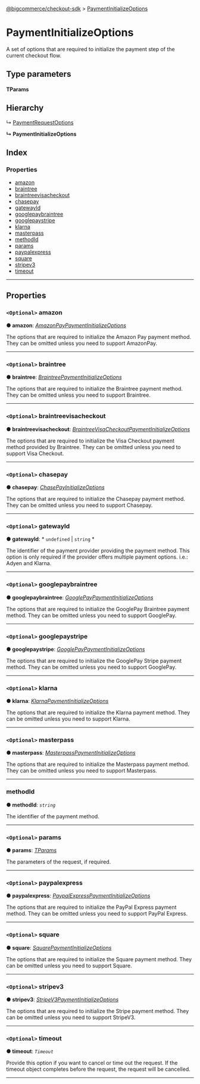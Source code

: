 [@bigcommerce/checkout-sdk](../README.md) > [PaymentInitializeOptions](../interfaces/paymentinitializeoptions.md)

# PaymentInitializeOptions

A set of options that are required to initialize the payment step of the current checkout flow.

## Type parameters

#### TParams 
## Hierarchy

↳  [PaymentRequestOptions](paymentrequestoptions.md)

**↳ PaymentInitializeOptions**

## Index

### Properties

* [amazon](paymentinitializeoptions.md#amazon)
* [braintree](paymentinitializeoptions.md#braintree)
* [braintreevisacheckout](paymentinitializeoptions.md#braintreevisacheckout)
* [chasepay](paymentinitializeoptions.md#chasepay)
* [gatewayId](paymentinitializeoptions.md#gatewayid)
* [googlepaybraintree](paymentinitializeoptions.md#googlepaybraintree)
* [googlepaystripe](paymentinitializeoptions.md#googlepaystripe)
* [klarna](paymentinitializeoptions.md#klarna)
* [masterpass](paymentinitializeoptions.md#masterpass)
* [methodId](paymentinitializeoptions.md#methodid)
* [params](paymentinitializeoptions.md#params)
* [paypalexpress](paymentinitializeoptions.md#paypalexpress)
* [square](paymentinitializeoptions.md#square)
* [stripev3](paymentinitializeoptions.md#stripev3)
* [timeout](paymentinitializeoptions.md#timeout)

---

## Properties

<a id="amazon"></a>

### `<Optional>` amazon

**● amazon**: *[AmazonPayPaymentInitializeOptions](amazonpaypaymentinitializeoptions.md)*

The options that are required to initialize the Amazon Pay payment method. They can be omitted unless you need to support AmazonPay.

___
<a id="braintree"></a>

### `<Optional>` braintree

**● braintree**: *[BraintreePaymentInitializeOptions](braintreepaymentinitializeoptions.md)*

The options that are required to initialize the Braintree payment method. They can be omitted unless you need to support Braintree.

___
<a id="braintreevisacheckout"></a>

### `<Optional>` braintreevisacheckout

**● braintreevisacheckout**: *[BraintreeVisaCheckoutPaymentInitializeOptions](braintreevisacheckoutpaymentinitializeoptions.md)*

The options that are required to initialize the Visa Checkout payment method provided by Braintree. They can be omitted unless you need to support Visa Checkout.

___
<a id="chasepay"></a>

### `<Optional>` chasepay

**● chasepay**: *[ChasePayInitializeOptions](chasepayinitializeoptions.md)*

The options that are required to initialize the Chasepay payment method. They can be omitted unless you need to support Chasepay.

___
<a id="gatewayid"></a>

### `<Optional>` gatewayId

**● gatewayId**: * `undefined` &#124; `string`
*

The identifier of the payment provider providing the payment method. This option is only required if the provider offers multiple payment options. i.e.: Adyen and Klarna.

___
<a id="googlepaybraintree"></a>

### `<Optional>` googlepaybraintree

**● googlepaybraintree**: *[GooglePayPaymentInitializeOptions](googlepaypaymentinitializeoptions.md)*

The options that are required to initialize the GooglePay Braintree payment method. They can be omitted unless you need to support GooglePay.

___
<a id="googlepaystripe"></a>

### `<Optional>` googlepaystripe

**● googlepaystripe**: *[GooglePayPaymentInitializeOptions](googlepaypaymentinitializeoptions.md)*

The options that are required to initialize the GooglePay Stripe payment method. They can be omitted unless you need to support GooglePay.

___
<a id="klarna"></a>

### `<Optional>` klarna

**● klarna**: *[KlarnaPaymentInitializeOptions](klarnapaymentinitializeoptions.md)*

The options that are required to initialize the Klarna payment method. They can be omitted unless you need to support Klarna.

___
<a id="masterpass"></a>

### `<Optional>` masterpass

**● masterpass**: *[MasterpassPaymentInitializeOptions](masterpasspaymentinitializeoptions.md)*

The options that are required to initialize the Masterpass payment method. They can be omitted unless you need to support Masterpass.

___
<a id="methodid"></a>

###  methodId

**● methodId**: *`string`*

The identifier of the payment method.

___
<a id="params"></a>

### `<Optional>` params

**● params**: *[TParams]()*

The parameters of the request, if required.

___
<a id="paypalexpress"></a>

### `<Optional>` paypalexpress

**● paypalexpress**: *[PaypalExpressPaymentInitializeOptions](paypalexpresspaymentinitializeoptions.md)*

The options that are required to initialize the PayPal Express payment method. They can be omitted unless you need to support PayPal Express.

___
<a id="square"></a>

### `<Optional>` square

**● square**: *[SquarePaymentInitializeOptions](squarepaymentinitializeoptions.md)*

The options that are required to initialize the Square payment method. They can be omitted unless you need to support Square.

___
<a id="stripev3"></a>

### `<Optional>` stripev3

**● stripev3**: *[StripeV3PaymentInitializeOptions](stripev3paymentinitializeoptions.md)*

The options that are required to initialize the Stripe payment method. They can be omitted unless you need to support StripeV3.

___
<a id="timeout"></a>

### `<Optional>` timeout

**● timeout**: *`Timeout`*

Provide this option if you want to cancel or time out the request. If the timeout object completes before the request, the request will be cancelled.

___

